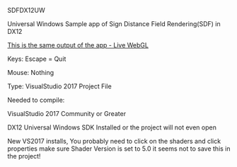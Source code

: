 SDFDX12UW


Universal Windows Sample app of Sign Distance Field Rendering(SDF) in DX12

[This is the same output of the app - Live WebGL](https://www.vectorgenesis.net)

Keys: Escape = Quit

Mouse: Nothing

Type: VisualStudio 2017 Project File

Needed to compile:

VisualStudio 2017 Community or Greater

DX12 Universal Windows SDK Installed or the project will not even open

New VS2017 installs, You probably need to click on the shaders and click properties make sure Shader Version is 
set to 5.0 it seems not to save this in the project!
